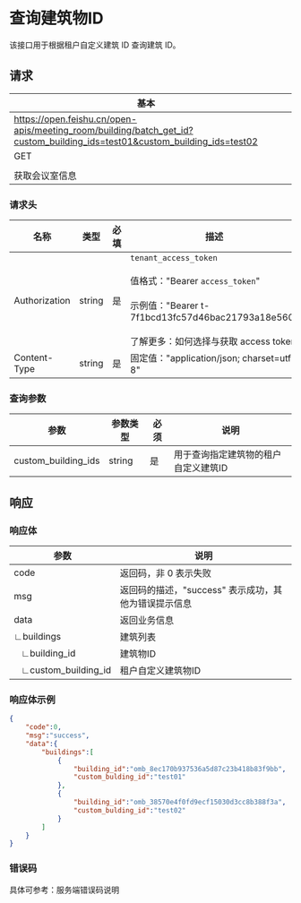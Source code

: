 # 查询建筑物ID

该接口用于根据租户自定义建筑 ID 查询建筑 ID。
## 请求
| 基本 |  |
| --- | --- |
| https://open.feishu.cn/open-apis/meeting_room/building/batch_get_id?custom_building_ids=test01&custom_building_ids=test02 |
| GET |
|  |
| 获取会议室信息 |


### 请求头
| 名称 | 类型 | 必填 | 描述 |
| --- | --- | --- | --- |
| Authorization | string | 是 | `tenant_access_token`<br> <br>值格式："Bearer `access_token`"<br><br>示例值："Bearer t-7f1bcd13fc57d46bac21793a18e560"<br> <br> 了解更多：如何选择与获取 access token |
| Content-Type | string | 是 | 固定值："application/json; charset=utf-8" |



### 查询参数

| **参数**     | **参数类型** | **必须** | **说明**                                                     |
| ------------ | ------------ | -------- | ------------------------------------------------------------ |
| custom_building_ids | string       | 是       | 用于查询指定建筑物的租户自定义建筑ID |

## 响应

### 响应体

| **参数**     | **说明**                                             |
| ------------ | ---------------------------------------------------- |
| code         | 返回码，非 0 表示失败                                |
| msg          | 返回码的描述，"success" 表示成功，其他为错误提示信息 |
| data         | 返回业务信息                                         |
| ∟buildings   | 建筑列表                                             |
| &nbsp;&nbsp;&nbsp;∟building_id | 建筑物ID                                            |
| &nbsp;&nbsp;&nbsp;∟custom_building_id | 租户自定义建筑物ID              |


### 响应体示例

```json
{
    "code":0,
    "msg":"success",
    "data":{
        "buildings":[
            {
                "building_id":"omb_8ec170b937536a5d87c23b418b83f9bb",
                "custom_bulding_id":"test01"
            },
            {
                "building_id":"omb_38570e4f0fd9ecf15030d3cc8b388f3a",
                "custom_bulding_id":"test02"
            }
        ]
    }
}
```

### 错误码

具体可参考：服务端错误码说明
